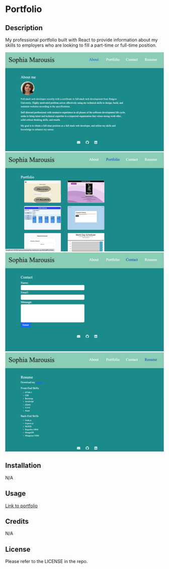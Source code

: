 # Portfolio

## Description

My professional portfolio built with React to provide information about my skills to employers who are looking to fill a part-time or full-time position.


![screenshot-01.png](./src/assets/images/screenshot-01.png)
![screenshot-02.png](./src/assets/images/screenshot-02.png)
![screenshot-03.png](./src/assets/images/screenshot-03.png)
![screenshot-04.png](./src/assets/images/screenshot-04.png)

## Installation

N/A

## Usage

[Link to portfolio](https://marousiss.github.io/sophia-marousis-portfolio/)

## Credits

N/A

## License

Please refer to the LICENSE in the repo.